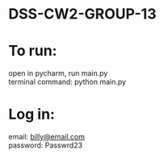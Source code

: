 # DSS-CW2-GROUP-13

# To run:
open in pycharm, run main.py <br>
terminal command: python main.py


# Log in:
email: billy@email.com <br>
password: Passwrd23
